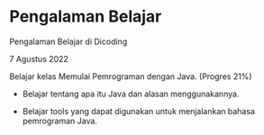 # Pengalaman Belajar
Pengalaman Belajar di Dicoding

7 Agustus 2022  

Belajar kelas Memulai Pemrograman dengan Java. (Progres 21%)

* Belajar tentang apa itu Java dan alasan menggunakannya.

* Belajar tools yang dapat digunakan untuk menjalankan bahasa pemrograman Java.
